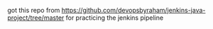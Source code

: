 got this repo from https://github.com/devopsbyraham/jenkins-java-project/tree/master for practicing the jenkins pipeline
